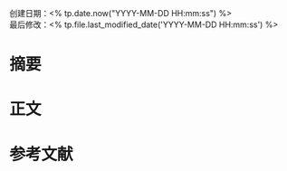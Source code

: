 创建日期：<% tp.date.now("YYYY-MM-DD HH:mm:ss") %>  
最后修改：<% tp.file.last_modified_date('YYYY-MM-DD HH:mm:ss') %>

# 摘要

# 正文

# 参考文献
